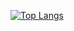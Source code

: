 [![Top Langs](https://github-readme-stats.vercel.app/api/top-langs/?username=LuthoYRN&layout=compact)](https://github.com/anuraghazra/github-readme-stats)
